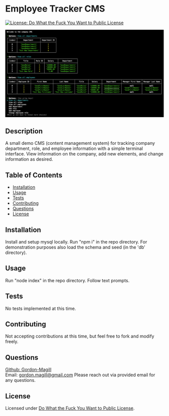 # Employee Tracker CMS
[![License: Do What the Fuck You Want to Public License](https://img.shields.io/badge/License-WTFPL-brightgreen.svg)](http://www.wtfpl.net/about/)

![Usage screenshot](./assets/employee_tracker.png)

## Description

A small demo CMS (content management system) for tracking company department, role, and employee information with a simple terminal interface. View information on the company, add new elements, and change  information as desired.

## Table of Contents

- [Installation](#installation)
- [Usage](#usage)
- [Tests](#tests)
- [Contributing](#contributing)
- [Questions](#questions)
- [License](#license)

## Installation

Install and setup mysql locally. Run "npm i" in the repo directory. For demonstration purposes also load the schema and seed (in the 'db' directory).

## Usage

Run "node index" in the repo directory. Follow text prompts.

## Tests

No tests implemented at this time.

## Contributing

Not accepting contributions at this time, but feel free to fork and modify freely.

## Questions

[Github: Gordon-Magill](https://github.com/Gordon-Magill)<br>
Email: gordon.magill@gmail.com
Please reach out via provided email for any questions.

## License

Licensed under [Do What the Fuck You Want to Public License](http://www.wtfpl.net/about/).